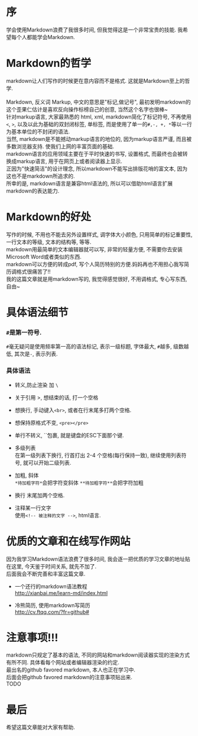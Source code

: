 # 序
学会使用Markdown浪费了我很多时间, 但我觉得这是一个非常宝贵的技能. 我希望每个人都能学会Markdown.  

# Markdown的哲学
markdown让人们写作的时候更在意内容而不是格式. 这就是Markdown至上的哲学.  
<br>
Markdown, 反义词 Markup, 中文的意思是"标记,做记号", 最初发明markdown的这个歪果仁估计是喜欢反向操作标榜自己的创意, 当然这个名字也很棒~  
针对markup语言, 大家最熟悉的 html, xml, markdown简化了标记符号, 不再使用 `<`, `>`, 以及以此为基础的双封闭标签, 单标签, 而是使用了单一的`#,-, +, *`等以一行为基本单位的不封闭的语法.  
当然, markdown是不能撼动markup语言的地位的, 因为markup语言严谨, 而且被多数浏览器支持. 使我们上网的丰富页面的基础.  
markdown语言的应用领域主要在于平时快速的书写, 设置格式, 而最终也会被转换成markup语言, 用于在网页上或者阅读器上显示.  
正因为"快速简洁"的设计理念, 所以markdown不能写出排版花哨的富文本, 因为这也不是markdown所追求的.    
所幸的是, markdown语言是兼容html语法的, 所以可以借助html语言扩展markdown的表达能力.    

# Markdown的好处
写作的时候, 不用也不能去另外设置样式, 调字体大小颜色, 只用简单的标记重要性, 一行文本的等级, 文本的结构等, 等等.  
markdown用最简单的文本编辑器就可以写, 非常的轻量方便, 不需要你去安装Microsoft Word或者类似的东西.  
markdown可以方便的转成pdf, 写个人简历特别的方便.妈妈再也不用担心我写简历调格式很痛苦了!!  
我的这篇文章就是用markdown写的, 我觉得感觉很好, 不用调格式, 专心写东西, 自由~  

# 具体语法细节

### `#`是第一符号.
`#`毫无疑问是使用频率第一高的语法标记, 表示一级标题, 字体最大, `#`越多, 级数越低, 其次是`-`, 表示列表.  

### 具体语法
- 转义,防止渲染 加 `\`  
- 关于引用 >, 想结束的话, 打一个空格  
- 想换行, 手动键入`<br>`, 或者在行末尾多打两个空格.  
- 想保持原格式不变, `<pre></pre>`  
- 单行不转义, \`\`包裹, 就是键盘的ESC下面那个键.  


- 多级列表  
在第一级列表下换行, 行首打出 2-4 个空格(每行保持一致), 继续使用列表符号, 就可以开始二级列表.  

- 加粗, 斜体  
`*待加粗字符*`会把字符变斜体
`**待加粗字符**`会把字符加粗

- 换行
末尾加两个空格.  

- 注释某一行文字  
使用`<!-- 被注释的文字 -->`, html语言. 

# 优质的文章和在线写作网站
因为我学习Markdown语法浪费了很多时间, 我会逐一把优质的学习文章的地址贴在这里, 今天鉴于时间关系, 就先不加了.  
后面我会不断完善和丰富这篇文章.  
- 一个还行的markdown语法教程  
http://xianbai.me/learn-md/index.html  

- 冷熊简历, 使用markdown写简历  
http://cv.ftqq.com/?fr=github#  


# 注意事项!!!
markdown只规定了基本的语法, 不同的网站和markdown阅读器实现的渲染方式有所不同. 具体看每个网站或者编辑器渲染的约定.  
最出名的github favored markdown, 本人也正在学习中.  
后面会把github favored markdown的注意事项贴出来.  
TODO

# 最后
希望这篇文章能对大家有帮助.  
    


